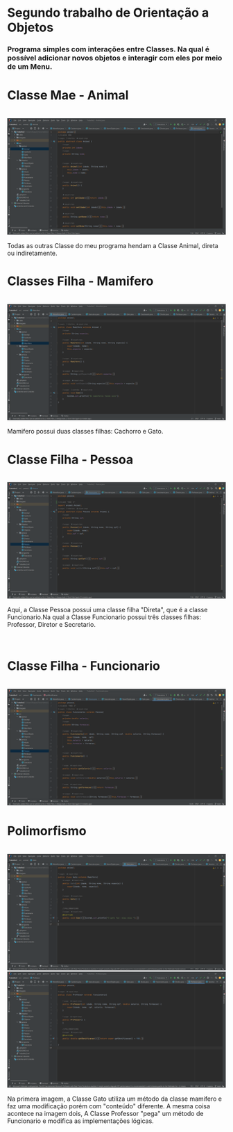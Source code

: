 # Segundo trabalho de Orientação a Objetos
### Programa simples com interações entre Classes. Na qual é possível adicionar novos objetos e interagir com eles por meio de um Menu.

# Classe Mae - Animal
<br>
<img src = https://raw.githubusercontent.com/raquel-cmps/Trabalho2-OOP/main/Imagens/ClasseMae.png>
<p>Todas as outras Classe do meu programa hendam a Classe Animal, direta ou indiretamente. </p>

# Classes Filha - Mamifero
<br>
<img src = https://raw.githubusercontent.com/raquel-cmps/Trabalho2-OOP/main/Imagens/ExtensaoAnimal.png>
<p>Mamifero possui duas classes filhas: Cachorro e Gato.</p>

# Classe Filha - Pessoa
<br>
<img src = https://raw.githubusercontent.com/raquel-cmps/Trabalho2-OOP/main/Imagens/ExtensaoAnimal2.png>
<p> Aqui, a Classe Pessoa possui uma classe filha "Direta", que é a classe Funcionario.Na qual a Classe Funcionario possui três classes filhas: Professor, Diretor e Secretario.</p>
<br>

# Classe Filha - Funcionario
<br>
<img src = https://raw.githubusercontent.com/raquel-cmps/Trabalho2-OOP/main/Imagens/ExtensaoPessoa.png>
<br>

# Polimorfismo
<br>
<img src = https://raw.githubusercontent.com/raquel-cmps/Trabalho2-OOP/main/Imagens/Polimorfismo1.png>
<img src = https://raw.githubusercontent.com/raquel-cmps/Trabalho2-OOP/main/Imagens/Polimorfismo2.png>
<p> Na primera imagem, a Classe Gato utiliza um método da classe mamifero e faz uma modificação porém com "conteúdo" diferente. A mesma coisa acontece na imagem dois, A Classe Professor "pega" um método de Funcionario e modifica as implementações lógicas.</p>
